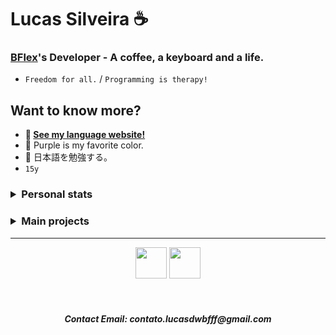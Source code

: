 <!-- markdownlint-disable MD033 MD051 MD053 -->
# Lucas Silveira ☕
### [BFlex](https://github.com/BFlex-lang)'s Developer - A coffee, a keyboard and a life. 
- `Freedom for all.` / `Programming is therapy!`
## Want to know more?
- **🤗 [See my language website!](https://bflex.tech)**
- 💜 Purple is my favorite color.
- 🍙 日本語を勉強する。
- `15y`

<h3><details>
<summary align="left">Personal stats</summary>
<br>
  <div align="center">
</div>
<!--    <div align="center"> <img src="https://github-readme-stats.vercel.app/api/wakatime?username=lucasFelixSilveira&layout=compact&theme=transparent&border_color=00000000&text_color=ffffff" alt"time codding"> -->
   <div align="center" align-items="center"> 
     <img height="500px" src="https://github-readme-stats.vercel.app/api/top-langs/?username=lucasFelixSilveira&layout=pie&theme=dracula&bg_color=000000&border_color=00000000&text_color=ffffff&hide_progress=true&border_radius=0" alt="Top Langs">
     <img width="400px" src="https://personal-wakatime.vercel.app/timer?username=lucasFelixSilveira&key=fd4e053b-af8f-4c85-8711-7d5309a5b27e" alt="time coding"> 
   </div>
   <div align="center">
     <p>To use this display, visit <a href="https://github.com/lucasFelixSilveira/personal-wakatime">this repo</a></p>
   </div>
</div></details>
</h3>
<h3><details>
<summary align="left">Main projects</summary>
  
- ##### [BFlex Financial](https://github.com/BFlex-financial) - the best financial service
</details>
</h3>
<hr>
<div align="center">
  <div>
    <img src="https://imgur.com/CZ3pw4E.png" width="50" height="50" >
<!--     <img src="https://imgur.com/7ND91eF.png" width="50" height="50" > -->
    <img src="https://skillicons.dev/icons?i=perl,c,java,ruby,rust,zig,go" height="50" >
  </div>
</div>
<br>
<br>

<h5 align="center">
  Contact Email: contato.lucasdwbfff@gmail.com
</h5>

